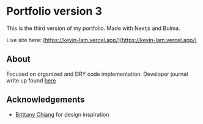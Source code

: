 # Portfolio version 3

This is the third version of my portfolio. Made with Nextjs and Bulma.

Live site here: [https://kevin-lam.vercel.app/](https://kevin-lam.vercel.app/)

## About

Focused on organized and DRY code implementation. Developer journal write up found [here](https://github.com/kevin-lambda/kevin-lambda/blob/main/dev_log.md#project-portfolio-v3)

## Acknowledgements

- [Brittany Chiang](https://brittanychiang.com/) for design inspiration
